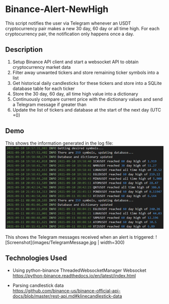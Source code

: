 # Binance-Alert-NewHigh

This script notifies the user via Telegram whenever an USDT cryptocurrency pair makes a new 30 day, 60 day or all time high. For each cryptocurrency pair, the notification only happens once a day.

## Description

1. Setup Binance API client and start a websocket API to obtain cryptocurrency market data
2. Filter away unwanted tickers and store remaining ticker symbols into a list
3. Get historical daily candlesticks for these tickers and store into a SQLite database table for each ticker
4. Store the 30 day, 60 day, all time high value into a dictionary
5. Continuously compare current price with the dictionary values and send a Telegram message if greater than
6. Update the list of tickers and database at the start of the next day (UTC +0)

## Demo

This shows the information generated in the log file:
![Screenshot](images/LogFile.png)

This shows the Telegram messages received when an alert is triggered:
![Screenshot](images/TelegramMessage.jpg | width=300)

## Technologies Used

- Using python-binance ThreadedWebsocketManager Websocket  
  https://python-binance.readthedocs.io/en/latest/index.html

- Parsing candlestick data  
  https://github.com/binance-us/binance-official-api-docs/blob/master/rest-api.md#klinecandlestick-data
